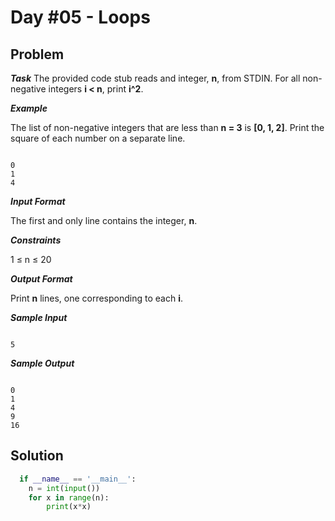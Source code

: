 # Day #05 - Loops
## Problem

***Task***
The provided code stub reads and integer, **n**, from STDIN. For all non-negative integers **i < n**, print **i^2**.

***Example***

The list of non-negative integers that are less than **n = 3** is **[0, 1, 2]**. Print the square of each number on a separate line.
```

0
1
4

```
***Input Format***

The first and only line contains the integer, **n**.

***Constraints***

1 ≤ n ≤ 20


***Output Format***

Print **n** lines, one corresponding to each **i**.

***Sample Input***
```

5

```
***Sample Output***
```

0
1
4
9
16

```

## Solution
```py
  if __name__ == '__main__':
    n = int(input())
    for x in range(n):
        print(x*x)
```

